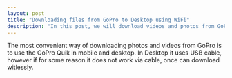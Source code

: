 ```yaml
---
layout: post
title: "Downloading files from GoPro to Desktop using WiFi"
description: "In this post, we will download videos and photos from GoPro using its WiFi to desktop"
---
```


The most convenient way of downloading photos and videos from GoPro is to use the GoPro Quik in mobile and desktop. In Desktop it uses USB cable, however if for some reason it does not work via cable, once can download witlessly. 

